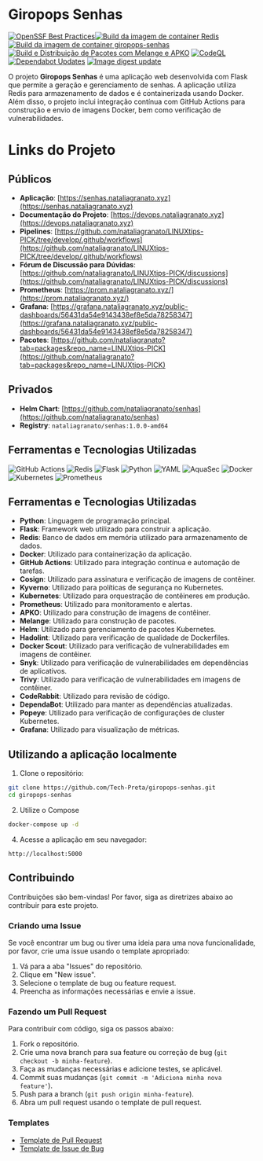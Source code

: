 # Giropops Senhas

[![OpenSSF Best Practices](https://www.bestpractices.dev/projects/9384/badge)](https://www.bestpractices.dev/projects/9384)[![Build da imagem de container Redis](https://github.com/Tech-Preta/LINUXtips-PICK/actions/workflows/redis-docker.yml/badge.svg?branch=main)](https://github.com/Tech-Preta/LINUXtips-PICK/actions/workflows/redis-docker.yml) [![Build da imagem de container giropops-senhas](https://github.com/Tech-Preta/LINUXtips-PICK/actions/workflows/giropops-docker.yml/badge.svg)](https://github.com/Tech-Preta/LINUXtips-PICK/actions/workflows/giropops-docker.yml) [![Build e Distribuição de Pacotes com Melange e APKO](https://github.com/Tech-Preta/LINUXtips-PICK/actions/workflows/chainguard.yml/badge.svg)](https://github.com/Tech-Preta/LINUXtips-PICK/actions/workflows/chainguard.yml) [![CodeQL](https://github.com/Tech-Preta/giropops-senhas/actions/workflows/github-code-scanning/codeql/badge.svg)](https://github.com/Tech-Preta/giropops-senhas/actions/workflows/github-code-scanning/codeql) [![Dependabot Updates](https://github.com/Tech-Preta/giropops-senhas/actions/workflows/dependabot/dependabot-updates/badge.svg)](https://github.com/Tech-Preta/giropops-senhas/actions/workflows/dependabot/dependabot-updates) [![Image digest update](https://github.com/Tech-Preta/giropops-senhas/actions/workflows/digestabot.yml/badge.svg)](https://github.com/Tech-Preta/giropops-senhas/actions/workflows/digestabot.yml)

O projeto **Giropops Senhas** é uma aplicação web desenvolvida com Flask que permite a geração e gerenciamento de senhas. A aplicação utiliza Redis para armazenamento de dados e é containerizada usando Docker. Além disso, o projeto inclui integração contínua com GitHub Actions para construção e envio de imagens Docker, bem como verificação de vulnerabilidades.

# Links do Projeto

## Públicos

- **Aplicação**: [https://senhas.nataliagranato.xyz](https://senhas.nataliagranato.xyz)
- **Documentação do Projeto**: [https://devops.nataliagranato.xyz](https://devops.nataliagranato.xyz)
- **Pipelines**: [https://github.com/nataliagranato/LINUXtips-PICK/tree/develop/.github/workflows](https://github.com/nataliagranato/LINUXtips-PICK/tree/develop/.github/workflows)
- **Fórum de Discussão para Dúvidas**: [https://github.com/nataliagranato/LINUXtips-PICK/discussions](https://github.com/nataliagranato/LINUXtips-PICK/discussions)
- **Prometheus**: [https://prom.nataliagranato.xyz/](https://prom.nataliagranato.xyz/)
- **Grafana**: [https://grafana.nataliagranato.xyz/public-dashboards/56431da54e9143438ef8e5da78258347](https://grafana.nataliagranato.xyz/public-dashboards/56431da54e9143438ef8e5da78258347)
- **Pacotes**: [https://github.com/nataliagranato?tab=packages&repo_name=LINUXtips-PICK](https://github.com/nataliagranato?tab=packages&repo_name=LINUXtips-PICK)

## Privados

- **Helm Chart**: [https://github.com/nataliagranato/senhas](https://github.com/nataliagranato/senhas)
- **Registry**: `nataliagranato/senhas:1.0.0-amd64`

## Ferramentas e Tecnologias Utilizadas

![GitHub Actions](https://img.shields.io/badge/github%20actions-%232671E5.svg?style=for-the-badge&logo=githubactions&logoColor=white) ![Redis](https://img.shields.io/badge/redis-%23DD0031.svg?style=for-the-badge&logo=redis&logoColor=white) ![Flask](https://img.shields.io/badge/flask-%23000.svg?style=for-the-badge&logo=flask&logoColor=white) ![Python](https://img.shields.io/badge/python-3670A0?style=for-the-badge&logo=python&logoColor=ffdd54) ![YAML](https://img.shields.io/badge/yaml-%23ffffff.svg?style=for-the-badge&logo=yaml&logoColor=151515) ![AquaSec](https://img.shields.io/badge/aqua-%231904DA.svg?style=for-the-badge&logo=aqua&logoColor=#0018A8) ![Docker](https://img.shields.io/badge/docker-%230db7ed.svg?style=for-the-badge&logo=docker&logoColor=white) ![Kubernetes](https://img.shields.io/badge/kubernetes-%23326ce5.svg?style=for-the-badge&logo=kubernetes&logoColor=white) ![Prometheus](https://img.shields.io/badge/Prometheus-E6522C?style=for-the-badge&logo=Prometheus&logoColor=white)

## Ferramentas e Tecnologias Utilizadas

- **Python**: Linguagem de programação principal.
- **Flask**: Framework web utilizado para construir a aplicação.
- **Redis**: Banco de dados em memória utilizado para armazenamento de dados.
- **Docker**: Utilizado para containerização da aplicação.
- **GitHub Actions**: Utilizado para integração contínua e automação de tarefas.
- **Cosign**: Utilizado para assinatura e verificação de imagens de contêiner.
- **Kyverno**: Utilizado para políticas de segurança no Kubernetes.
- **Kubernetes**: Utilizado para orquestração de contêineres em produção.
- **Prometheus**: Utilizado para monitoramento e alertas.
- **APKO**: Utilizado para construção de imagens de contêiner.
- **Melange**: Utilizado para construção de pacotes.
- **Helm**: Utilizado para gerenciamento de pacotes Kubernetes.
- **Hadolint**: Utilizado para verificação de qualidade de Dockerfiles.
- **Docker Scout**: Utilizado para verificação de vulnerabilidades em imagens de contêiner.
- **Snyk**: Utilizado para verificação de vulnerabilidades em dependências de aplicativos.
- **Trivy**: Utilizado para verificação de vulnerabilidades em imagens de contêiner.
- **CodeRabbit**: Utilizado para revisão de código.
- **DependaBot**: Utilizado para manter as dependências atualizadas.
- **Popeye**: Utilizado para verificação de configurações de cluster Kubernetes.
- **Grafana**: Utilizado para visualização de métricas.

## Utilizando a aplicação localmente

1. Clone o repositório:

```bash
git clone https://github.com/Tech-Preta/giropops-senhas.git
cd giropops-senhas
```

2. Utilize o Compose

```bash
docker-compose up -d
```

4. Acesse a aplicação em seu navegador:

```
http://localhost:5000
```

## Contribuindo

Contribuições são bem-vindas! Por favor, siga as diretrizes abaixo ao contribuir para este projeto.

### Criando uma Issue

Se você encontrar um bug ou tiver uma ideia para uma nova funcionalidade, por favor, crie uma issue usando o template apropriado:

1. Vá para a aba "Issues" do repositório.
2. Clique em "New issue".
3. Selecione o template de bug ou feature request.
4. Preencha as informações necessárias e envie a issue.

### Fazendo um Pull Request

Para contribuir com código, siga os passos abaixo:

1. Fork o repositório.
2. Crie uma nova branch para sua feature ou correção de bug (`git checkout -b minha-feature`).
3. Faça as mudanças necessárias e adicione testes, se aplicável.
4. Commit suas mudanças (`git commit -m 'Adiciona minha nova feature'`).
5. Push para a branch (`git push origin minha-feature`).
6. Abra um pull request usando o template de pull request.

### Templates

- [Template de Pull Request](.github/PULL_REQUEST_TEMPLATE.md)
- [Template de Issue de Bug](.github/ISSUE_TEMPLATE/bug_report.md)

